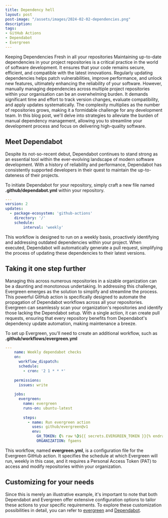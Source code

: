 ```yaml
---
title: Dependency hell
layout: post
post-image: "/assets/images/2024-02-02-dependencies.png"
description: 
tags:
- GitHub Actions
- Dependabot
- Evergreen
---
```


Keeping Dependencies Fresh in all your  repositories
Maintaining up-to-date dependencies in your project repositories is a critical practice in the world of software development. It ensures that your code remains secure, efficient, and compatible with the latest innovations. Regularly updating dependencies helps patch vulnerabilities, improve performance, and unlock new features, ultimately enhancing the reliability of your software.
However, manually managing dependencies across multiple project repositories within your organisation can be an overwhelming burden. It demands significant time and effort to track version changes, evaluate compatibility, and apply updates systematically. The complexity multiplies as the number of repositories grows, making it a formidable challenge for any development team. In this blog post, we'll delve into strategies to alleviate the burden of manual dependency management, allowing you to streamline your development process and focus on delivering high-quality software.

## Meet Dependabot
Despite its not-so-recent debut, Dependabot continues to stand strong as an essential tool within the ever-evolving landscape of modern software development. With a history of reliability and performance, Dependabot has consistently supported developers in their quest to maintain the up-to-dateness of their projects.

To initiate Dependabot for your repository, simply craft a new file named **.github/dependabot.yml** within your repository.

```yaml
---
version: 2
updates:
  - package-ecosystem: 'github-actions'
    directory: '/'
    schedule:
        interval: 'weekly'
```

This workflow is designed to run on a weekly basis, proactively identifying and addressing outdated dependencies within your project. When executed, Dependabot will automatically generate a pull request, simplifying the process of updating these dependencies to their latest versions. 

## Taking it one step further
Managing this across numerous repositories in a sizable organization can be a daunting and monotonous undertaking. In addressing this challenge, Evergreen emerges as the solution to simplify and streamline the process. This powerful GitHub action is specifically designed to automate the propagation of Dependabot workflows across all your repositories. Evergreen can seamlessly scan your organization's repositories and identify those lacking the Dependabot setup. With a single action, it can create pull requests, ensuring that every repository benefits from Dependabot's dependency update automation, making maintenance a breeze.

To set up Evergreen, you'll need to create an additional workflow, such as **.github/workflows/evergreen.yml**

```yaml
---
    name: Weekly dependabot checks
    on:
      workflow_dispatch:
      schedule:
        - cron: '2 1 * * *'
    
    permissions:
      issues: write
    
    jobs:
      evergreen:
        name: evergreen
        runs-on: ubuntu-latest
    
        steps:
          - name: Run evergreen action
            uses: github/evergreen@v1
            env:
              GH_TOKEN: {% raw %}${{ secrets.EVERGREEN_TOKEN }}{% endraw %}
              ORGANIZATION: fgaens
```

This workflow, named **evergreen.yml**, is a configuration file for the Evergreen GitHub action. It specifies the schedule at which Evergreen will run, weekly in this case, and it requires a Personal Access Token (PAT) to access and modify repositories within your organization. 

## Customizing for your needs
Since this is merely an illustrative example, it's important to note that both Dependabot and Evergreen offer extensive configuration options to tailor these actions to your specific requirements. To explore these customization possibilities in detail, you can refer to [evergreen](https://github.com/github/evergreen) and [Dependabot](https://docs.github.com/en/code-security/dependabot/dependabot-alerts/about-dependabot-alerts).
